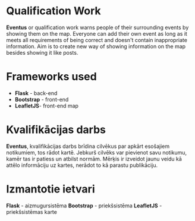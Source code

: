 # Qualification Work

**Eventus** or qualification work warns people of their surrounding events by showing them on the map. Everyone can add their own event as long as it meets all requirements of being correct and doesn't contain inappropriate information. Aim is to create new way of showing information on the map besides showing it like posts.

# Frameworks used

- **Flask** - back-end
- **Bootstrap** - front-end
- **LeafletJS**- front-end map

# Kvalifikācijas darbs

**Eventus**, kvalifikācijas darbs brīdina cilvēkus par apkārt esošajiem notikumiem, tos rādot kartē. Jebkurš cilvēks var pievienot savu notikumu, kamēr tas ir patiess un atbilst normām. Mērķis ir izveidot jaunu veidu kā attēlo informāciju uz kartes, nerādot to kā parastu publikāciju.

# Izmantotie ietvari

**Flask** - aizmugursistēma
**Bootstrap** - priekšsistēma
**LeafletJS** - priekšsistēmas karte
